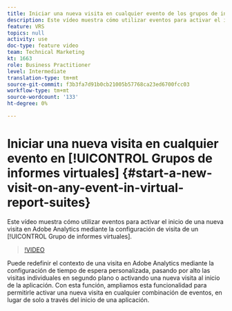 ```yaml
---
title: Iniciar una nueva visita en cualquier evento de los grupos de informes virtuales
description: Este vídeo muestra cómo utilizar eventos para activar el inicio de una nueva visita en Adobe Analytics mediante la configuración de visita de un grupo de informes virtuales.
feature: VRS
topics: null
activity: use
doc-type: feature video
team: Technical Marketing
kt: 1663
role: Business Practitioner
level: Intermediate
translation-type: tm+mt
source-git-commit: f3b3fa7d91b0cb21005b57768ca23ed6700fcc03
workflow-type: tm+mt
source-wordcount: '133'
ht-degree: 0%

---
```



# Iniciar una nueva visita en cualquier evento en [!UICONTROL Grupos de informes virtuales] {#start-a-new-visit-on-any-event-in-virtual-report-suites}

Este vídeo muestra cómo utilizar eventos para activar el inicio de una nueva visita en Adobe Analytics mediante la configuración de visita de un [!UICONTROL Grupo de informes virtuales].

>[!VIDEO](https://video.tv.adobe.com/v/23129/?quality=12)

Puede redefinir el contexto de una visita en Adobe Analytics mediante la configuración de tiempo de espera personalizada, pasando por alto las visitas individuales en segundo plano o activando una nueva visita al inicio de la aplicación. Con esta función, ampliamos esta funcionalidad para permitirle activar una nueva visita en cualquier combinación de eventos, en lugar de solo a través del inicio de una aplicación.
